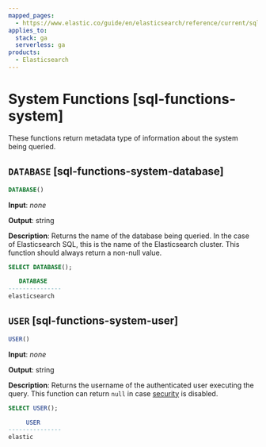 ```yaml
---
mapped_pages:
  - https://www.elastic.co/guide/en/elasticsearch/reference/current/sql-functions-system.html
applies_to:
  stack: ga
  serverless: ga
products:
  - Elasticsearch
---
```


# System Functions [sql-functions-system]

These functions return metadata type of information about the system being queried.

## `DATABASE` [sql-functions-system-database]

```sql
DATABASE()
```

**Input**: *none*

**Output**: string

**Description**: Returns the name of the database being queried. In the case of Elasticsearch SQL, this is the name of the Elasticsearch cluster. This function should always return a non-null value.

```sql
SELECT DATABASE();

   DATABASE
---------------
elasticsearch
```


## `USER` [sql-functions-system-user]

```sql
USER()
```

**Input**: *none*

**Output**: string

**Description**: Returns the username of the authenticated user executing the query. This function can return `null` in case [security](../../../deploy-manage/deploy/self-managed/installing-elasticsearch.md) is disabled.

```sql
SELECT USER();

     USER
---------------
elastic
```


